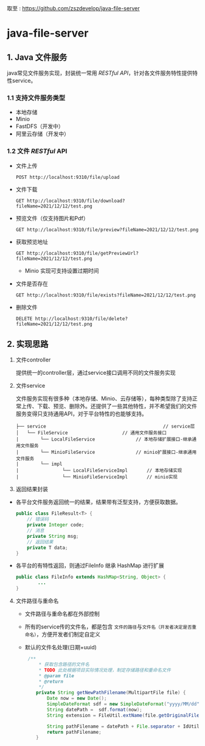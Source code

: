 取至 : https://github.com/zszdevelop/java-file-server

# java-file-server
## 1. Java 文件服务

java常见文件服务实现，封装统一常用 *RESTful* *API*，针对各文件服务特性提供特性service。

### 1.1 支持文件服务类型

- 本地存储
- Minio
- FastDFS（开发中）
- 阿里云存储（开发中）

### 1.2 文件 *RESTful* API

- 文件上传

  ```
  POST http://localhost:9310/file/upload
  ```

- 文件下载

  ```
  GET http://localhost:9310/file/download?fileName=2021/12/12/test.png
  ```

- 预览文件（仅支持图片和Pdf）

  ```
  GET http://localhost:9310/file/preview?fileName=2021/12/12/test.png
  ```

- 获取预览地址

  ```
  GET http://localhost:9310/file/getPreviewUrl?fileName=2021/12/12/test.png
  ```

  - Minio 实现可支持设置过期时间

- 文件是否存在

  ```
  GET http://localhost:9310/file/exists?fileName=2021/12/12/test.png
  ```

- 删除文件

  ```
  DELETE http://localhost:9310/file/delete?fileName=2021/12/12/test.png
  ```



## 2. 实现思路

1. 文件controller

   提供统一的controller层，通过service接口调用不同的文件服务实现

2. 文件service

   文件服务实现有很多种（本地存储、Minio、云存储等），每种类型除了支持正常上传、下载、预览、删除外。还提供了一些其他特性，并不希望我们的文件服务变得只支持通用API，对于平台特性的也能够支持。

   ```
   ├── service            								 // service层
   │   └── FileService                    // 通用文件服务接口
   |		└── LocalFileService               // 本地存储扩展接口-继承通用文件服务
   |		└── MinioFileService               // minio扩展接口-继承通用文件服务
   |		└──	impl
   |				└── LocalFileServiceImpl       // 本地存储实现
   |				└── MinioFileServiceImpl       // minio实现
   ```

3. 返回结果封装

  - 各平台文件服务返回统一的结果，结果带有泛型支持，方便获取数据。

    ```java
    public class FileResult<T> {
        // 错误码
        private Integer code;
        // 消息
        private String msg;
        // 返回结果
        private T data;
    }
    ```

  - 各平台的有特性返回，则通过FileInfo 继承 HashMap 进行扩展

    ```java
    public class FileInfo extends HashMap<String, Object> {
    		...
    }
    ```


4. 文件路径与重命名

   - 文件路径与重命名都在外部控制

   - 所有的service传的文件名，都是包含 `文件的路径`与`文件名（开发者决定是否重命名）`，方便开发者们制定自定义

   - 默认的文件名处理(日期+uuid)

     ```java
      /**
          * 获取包含路径的文件名
          * TODO 此处根据项目实际情况处理，制定存储路径和重命名文件
          * @param file
          * @return
          */
         private String getNewPathFilename(MultipartFile file) {
             Date now = new Date();
             SimpleDateFormat sdf = new SimpleDateFormat("yyyy/MM/dd");
             String datePath =  sdf.format(now);
             String extension = FileUtil.extName(file.getOriginalFilename());
     
             String pathFilename = datePath + File.separator + IdUtil.fastSimpleUUID() + "." + extension;
             return pathFilename;
         }
     ```

     

​	
